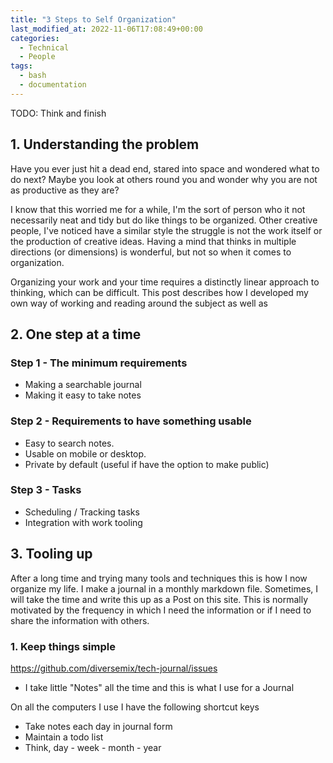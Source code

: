 ```yaml
---
title: "3 Steps to Self Organization"
last_modified_at: 2022-11-06T17:08:49+00:00
categories:
  - Technical
  - People
tags:
  - bash
  - documentation
---
```


TODO: Think and finish

## 1. Understanding the problem

Have you ever just hit a dead end, stared into space and wondered what to do next?
Maybe you look at others round you and wonder why you are not as productive as they are?

I know that this worried me for a while, I'm the sort of person who it not necessarily neat and tidy but do like things to be organized.
Other creative people, I've noticed have a similar style the struggle is not the work itself or the production of creative ideas.
Having a mind that thinks in multiple directions (or dimensions) is wonderful, but not so when it comes to organization. 

Organizing your work and your time requires a distinctly linear approach to thinking, which can be difficult. 
This post describes how I developed my own way of working and reading around the subject as well as 

## 2. One step at a time

### Step 1 - The minimum requirements
- Making a searchable journal
- Making it easy to take notes

### Step 2 - Requirements to have something usable
- Easy to search notes.
- Usable on mobile or desktop.
- Private by default (useful if have the option to make public)

### Step 3 - Tasks
- Scheduling / Tracking tasks
- Integration with work tooling

## 3. Tooling up

After a long time and trying many tools and techniques this is how I now organize my life.
I make a journal in a monthly markdown file. Sometimes, I will take the time and write this up as a Post on this site.
This is normally motivated by the frequency in which I need the information or if I need to share the information with others.
  
### 1. Keep things simple
  https://github.com/diversemix/tech-journal/issues

- I take little "Notes" all the time and this is what I use for a Journal 

On all the computers I use I have the following shortcut keys
- Take notes each day in journal form
- Maintain a todo list
- Think, day - week - month - year
